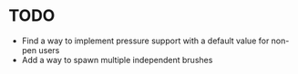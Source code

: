 # TODO

- Find a way to implement pressure support with a default value for non-pen users
- Add a way to spawn multiple independent brushes